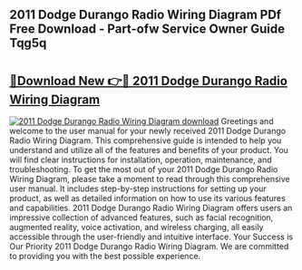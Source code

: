 ## 2011 Dodge Durango Radio Wiring Diagram PDf Free Download - Part-ofw Service Owner Guide Tqg5q

# <h2><a href="http://dfk0mpo.blite.top/?on=2011+Dodge+Durango+Radio+Wiring+Diagram">🔗Download New 👉🔴 2011 Dodge Durango Radio Wiring Diagram</a></h2>

[![2011 Dodge Durango Radio Wiring Diagram download](https://i.imgur.com/lujVjoI.png)](http://dfk0mpo.blite.top/?on=2011+Dodge+Durango+Radio+Wiring+Diagram)
Greetings and welcome to the user manual for your newly received 2011 Dodge Durango Radio Wiring Diagram. This comprehensive guide is intended to help you understand and utilize all of the features and benefits of your product. You will find clear instructions for installation, operation, maintenance, and troubleshooting. To get the most out of your 2011 Dodge Durango Radio Wiring Diagram, please take a moment to read through this comprehensive user manual. It includes step-by-step instructions for setting up your product, as well as detailed information on how to use its various features and capabilities. 2011 Dodge Durango Radio Wiring Diagram offers users an impressive collection of advanced features, such as facial recognition, augmented reality, voice activation, and wireless charging, all easily accessible through the user-friendly and intuitive interface. Your Success is Our Priority 2011 Dodge Durango Radio Wiring Diagram. We are committed to providing you with the best possible experience.
